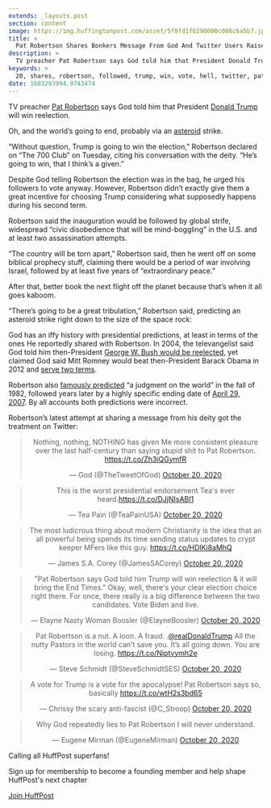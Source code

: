 ```yaml
--- 
extends: _layouts.post 
section: content 
image: https://img.huffingtonpost.com/asset/5f8fd1f6290000c008c6a5b7.jpeg?cache=h2qlj12fya&ops=1778_1000 
title: > 
  Pat Robertson Shares Bonkers Message From God And Twitter Users Raise Holy Hell 
description: > 
  TV preacher Pat Robertson says God told him that President Donald Trump will win reelection.In 2004, the televangelist said God told him then-President George W. Bush would be reelected, yet claimed God said Mitt Romney would beat then-President Barack Obama in 2012 and serve two terms.Robertson’s latest attempt at sharing a message from his deity got the treatment on Twitter:Nothing, nothing, NOTHING has given Me more consistent pleasure over the last half-century than saying stupid shit to Pat Robertson.https://t.co/HDlKi8aMhQ — James S.A. Corey (@JamesSACorey) October 20, 2020"Pat Robertson says God told him Trump will win reelection & it will bring the End Times."Pat Robertson says so, basically https://t.co/wtH2s3bd65 — Chrissy the scary anti-fascist (@C_Stroop) October 20, 2020Why God repeatedly lies to Pat Robertson I will never understand. 
keywords: > 
  20, shares, robertson, followed, trump, win, vote, hell, twitter, pat, users, going, god, message, told, raise, holy 
date: 1603293994.9743474 
--- 
```

<div><p>TV preacher <a href="https://www.huffpost.com/topic/pat-robertson" target="_blank" rel="noopener noreferrer">Pat Robertson</a> says God told him that President <a href="https://www.huffpost.com/news/topic/donald-trump" target="_blank" rel="noopener noreferrer">Donald Trump</a> will win reelection.</p><p>Oh, and the world&#8217;s going to end, probably via an <a href="https://www.huffpost.com/impact/topic/asteroid" target="_blank" rel="noopener noreferrer">asteroid</a> strike.&#160;</p><p>&#8220;Without question, Trump is going to win the election,&#8221; Robertson declared on &#8220;The 700 Club&#8221; on Tuesday, citing his conversation with the deity. &#8220;He&#8217;s going to win, that I think&#8217;s a given.&#8221;&#160;</p><p>Despite God telling Robertson the election was in the bag, he urged his followers to vote anyway. However,&#160;Robertson didn&#8217;t exactly give them a great incentive for choosing Trump considering what supposedly happens during his second term.&#160;</p><p>Robertson said the inauguration would be followed by global strife, widespread &#8220;civic disobedience that will be mind-boggling&#8221; in the U.S. and at least two assassination attempts.&#160;</p><p>&#8220;The country will be torn apart,&#8221;&#160;Robertson said, then he went off on some biblical prophecy stuff, claiming there would be a period of war involving Israel, followed by at least five years of &#8220;extraordinary peace.&#8221;&#160;</p><p>After that, better book the next flight off the planet because that&#8217;s when it all goes kaboom.&#160;</p><p>&#8220;There&#8217;s going to be a great tribulation,&#8221; Robertson said, predicting an asteroid strike right down to the size of the space rock:</p><p class="video-flip youtube" id="youtube-flip-LAUbsx5iUFk"></p><p>God has an iffy history with presidential predictions, at least in terms of the ones He reportedly shared with Robertson. In 2004, the televangelist said God told him then-President <a href="https://www.au.org/church-state/february-2004-church-state/people-events/robertson-says-god-told-him-bush-will-win" target="_blank" rel="noopener noreferrer">George W. Bush would be reelected</a>, yet claimed God said Mitt Romney would beat then-President Barack Obama in 2012 and <a href="https://www.rightwingwatch.org/post/pat-robertson-who-said-the-lord-told-me-that-romney-will-win-urges-viewers-to-beware-false-prophets/" target="_blank" rel="noopener noreferrer">serve two terms</a>.&#160;</p><p>Robertson also&#160;<a href="https://www.popularmechanics.com/culture/web/g3226/doomsday-predictions/" target="_blank" rel="noopener noreferrer">famously predicted</a> &#8220;a judgment on the world&#8221; in the fall of 1982, followed years later by a highly specific ending date of <a href="https://www.usnews.com/news/articles/2012/12/20/apocalypse-not-other-times-the-world-was-supposed-to-endand-didnt" target="_blank" rel="noopener noreferrer">April 29, 2007</a>.&#160;By all accounts both predictions were incorrect.&#160;</p><p>Robertson&#8217;s latest attempt at sharing a message from his deity got the treatment on Twitter:</p><blockquote class="twitter-tweet" align="center"><p lang="en" dir="ltr">Nothing, nothing, NOTHING has given Me more consistent pleasure over the last half-century than saying stupid shit to Pat Robertson. <a href="https://t.co/Zh3iQGymfR">https://t.co/Zh3iQGymfR</a></p>&#8212; God (@TheTweetOfGod) <a href="https://twitter.com/TheTweetOfGod/status/1318609462010081280?ref_src=twsrc%5Etfw">October 20, 2020</a></blockquote>
 
<blockquote class="twitter-tweet" align="center"><p lang="en" dir="ltr">This is the worst presidential endorsement Tea's ever heard.<a href="https://t.co/DJjNIsABI1">https://t.co/DJjNIsABI1</a></p>&#8212; Tea Pain (@TeaPainUSA) <a href="https://twitter.com/TeaPainUSA/status/1318602637571391488?ref_src=twsrc%5Etfw">October 20, 2020</a></blockquote>
 
<blockquote class="twitter-tweet" align="center"><p lang="en" dir="ltr">The most ludicrous thing about modern Christianity is the idea that an all powerful being spends its time sending status updates to crypt keeper MFers like this guy. <a href="https://t.co/HDlKi8aMhQ">https://t.co/HDlKi8aMhQ</a></p>&#8212; James S.A. Corey (@JamesSACorey) <a href="https://twitter.com/JamesSACorey/status/1318606446376873985?ref_src=twsrc%5Etfw">October 20, 2020</a></blockquote>
 
<blockquote class="twitter-tweet" align="center"><p lang="en" dir="ltr">"Pat Robertson says God told him Trump will win reelection &amp; it will bring the End Times." Okay, well, there's your clear election choice right there. For once, there really is a big difference between the two candidates. Vote Biden and live.</p>&#8212; Elayne Nasty Woman Boosler (@ElayneBoosler) <a href="https://twitter.com/ElayneBoosler/status/1318694452362276864?ref_src=twsrc%5Etfw">October 20, 2020</a></blockquote>
 
<blockquote class="twitter-tweet" align="center"><p lang="en" dir="ltr">Pat Robertson is a nut. A loon. A fraud. .<a href="https://twitter.com/realDonaldTrump?ref_src=twsrc%5Etfw">@realDonaldTrump</a> All the nutty Pastors in the world can&#8217;t save you. It&#8217;s all going down. You are losing. <a href="https://t.co/Niptvymh2e">https://t.co/Niptvymh2e</a></p>&#8212; Steve Schmidt (@SteveSchmidtSES) <a href="https://twitter.com/SteveSchmidtSES/status/1318688949003603968?ref_src=twsrc%5Etfw">October 20, 2020</a></blockquote>
 
<blockquote class="twitter-tweet" align="center"><p lang="en" dir="ltr">A vote for Trump is a vote for the apocalypse! Pat Robertson says so, basically <a href="https://t.co/wtH2s3bd65">https://t.co/wtH2s3bd65</a></p>&#8212; Chrissy the scary anti-fascist (@C_Stroop) <a href="https://twitter.com/C_Stroop/status/1318599588475891712?ref_src=twsrc%5Etfw">October 20, 2020</a></blockquote>
 
<blockquote class="twitter-tweet" align="center"><p lang="en" dir="ltr">Why God repeatedly lies to Pat Robertson I will never understand.</p>&#8212; Eugene Mirman (@EugeneMirman) <a href="https://twitter.com/EugeneMirman/status/1318618570633478144?ref_src=twsrc%5Etfw">October 20, 2020</a></blockquote>
 
<p class="content-list-component embed-asset yr-content-list-embed"></p>


 
 
 
<p id="inline-newsletter_placeholder"></p>

<p class="inline-subscription-module__svg">

 

	


	
		
			
		
		
			
		
		
			
		
		
			
		
		
			
		
		
		
			
		
		
			
		
		
		
	



</p>
<p class="inline-subscription-module__title">Calling all HuffPost superfans!</p>
<p class="inline-subscription-module__description">Sign up for membership to become a founding member and help shape HuffPost's next chapter</p>
<a class="inline-subscription-module__button" href="https://login.huffpost.com/account/create?specId=usernameRegWithNoGender&amp;ncid=huffpost_epv1_vc5rcp5vulq">Join HuffPost</a>
<p class="teads-entry__content" id="teads-entry-desktop">


</p>
</div>